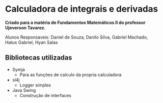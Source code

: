 # Calculadora de integrais e derivadas
**Criado para a matéria de Fundamentos Matemáticos II do professor Ujeverson Tavarez.**

Alunos Responsaveis: Daniel de Souza, Danilo Silva, Gabriel Machado, Hatus Gabriel, Hyan Salas 

## Bibliotecas utilizadas

- Symja
  + Para as funções de calculo da propria calculadora
- sl4j
  + Logger simples
- Java Swing
  + Construção de interfaces
